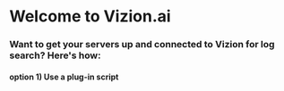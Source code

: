 # Welcome to Vizion.ai

### Want to get your servers up and connected to Vizion for log search? Here's how:

#### option 1) Use a plug-in script

